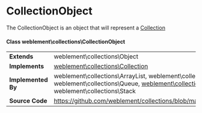 # CollectionObject

The CollectionObject is an object that will represent a [Collection](https://github.com/weblement/collections/blob/master/docs/Collection.md)

#### Class weblement\collections\CollectionObject
|                    |                                                                                                                                      |
|--------------------|--------------------------------------------------------------------------------------------------------------------------------------|
| **Extends**        | weblement\collections\Object |
| **Implements**        | [weblement\collections\Collection](https://github.com/weblement/collections/blob/master/docs/Collection.md) |
| **Implemented By** | weblement\collections\ArrayList, weblement\collections\Map, weblement\collections\Queue, [weblement\collections\Set](https://github.com/weblement/collections/blob/master/docs/Set.md), weblement\collections\Stack                                                                                            |
| **Source Code**    | https://github.com/weblement/collections/blob/master/src/CollectionObject.php                                                              |
